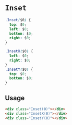 # `Inset`

```css
.Inset($0) {
  top: $0;
  left: $0;
  bottom: $0;
  right: $0;
}

.InsetX($0) {
  left: $0;
  right: $0;
}
.InsetY($0) {
  top: $0;
  bottom: $0;
}

```

## Usage

```html
<div class="Inset(0)"></div>
<div class="InsetX(0)"></div>
<div class="InsetY(0)"></div>
```
